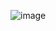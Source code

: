![image](https://github.com/gauravhalnawar1011/AWS/assets/140076717/c5167602-4fb8-4757-8883-eb085d0937c3)
